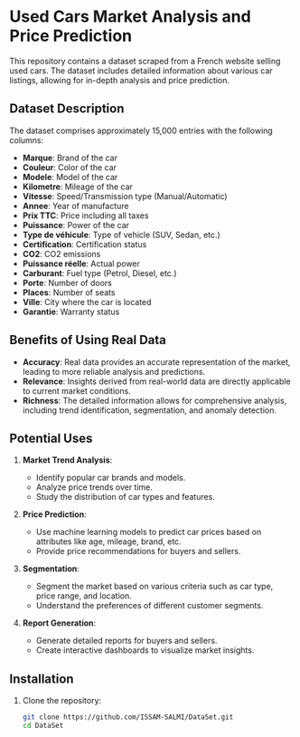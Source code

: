 # Used Cars Market Analysis and Price Prediction

This repository contains a dataset scraped from a French website selling used cars. The dataset includes detailed information about various car listings, allowing for in-depth analysis and price prediction.

## Dataset Description

The dataset comprises approximately 15,000 entries with the following columns:

* **Marque**: Brand of the car
* **Couleur**: Color of the car
* **Modele**: Model of the car
* **Kilometre**: Mileage of the car
* **Vitesse**: Speed/Transmission type (Manual/Automatic)
* **Annee**: Year of manufacture
* **Prix TTC**: Price including all taxes
* **Puissance**: Power of the car
* **Type de véhicule**: Type of vehicle (SUV, Sedan, etc.)
* **Certification**: Certification status
* **CO2**: CO2 emissions
* **Puissance réelle**: Actual power
* **Carburant**: Fuel type (Petrol, Diesel, etc.)
* **Porte**: Number of doors
* **Places**: Number of seats
* **Ville**: City where the car is located
* **Garantie**: Warranty status

## Benefits of Using Real Data

* **Accuracy**: Real data provides an accurate representation of the market, leading to more reliable analysis and predictions.
* **Relevance**: Insights derived from real-world data are directly applicable to current market conditions.
* **Richness**: The detailed information allows for comprehensive analysis, including trend identification, segmentation, and anomaly detection.

## Potential Uses

1. **Market Trend Analysis**:
    * Identify popular car brands and models.
    * Analyze price trends over time.
    * Study the distribution of car types and features.

2. **Price Prediction**:
    * Use machine learning models to predict car prices based on attributes like age, mileage, brand, etc.
    * Provide price recommendations for buyers and sellers.

3. **Segmentation**:
    * Segment the market based on various criteria such as car type, price range, and location.
    * Understand the preferences of different customer segments.

4. **Report Generation**:
    * Generate detailed reports for buyers and sellers.
    * Create interactive dashboards to visualize market insights.

## Installation

1. Clone the repository:
   ```bash
   git clone https://github.com/ISSAM-SALMI/DataSet.git
   cd DataSet
